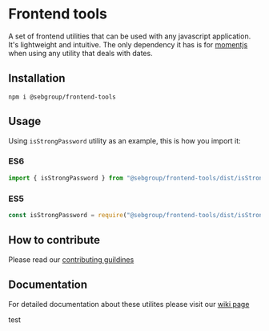 # **Frontend tools**

A set of frontend utilities that can be used with any javascript application. It's lightweight and intuitive. The only dependency it has is for [momentjs](https://momentjs.com) when using any utility that deals with dates.

## **Installation**

```terminal
npm i @sebgroup/frontend-tools
```

## **Usage**

Using `isStrongPassword` utility as an example, this is how you import it:

### ES6

```typescript
import { isStrongPassword } from "@sebgroup/frontend-tools/dist/isStrongPassword";
```

### ES5

```typescript
const isStrongPassword = require("@sebgroup/frontend-tools/dist/isStrongPassword");
```

## **How to contribute**

Please read our [contributing guildines](https://github.com/sebgroup/frontend-tools/blob/master/CONTRIBUTING.md)

## **Documentation**

For detailed documentation about these utilites please visit our [wiki page](https://github.com/sebgroup/frontend-tools/wiki)

test
